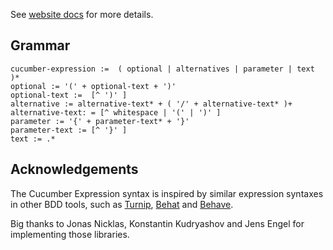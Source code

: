 See [website docs](https://cucumber.io/docs/cucumber/cucumber-expressions/) for more details.


## Grammar ##

```
cucumber-expression :=  ( optional | alternatives | parameter | text )*
optional := '(' + optional-text + ')'
optional-text :=  [^ ')' ]
alternative := alternative-text* + ( '/' + alternative-text* )+
alternative-text: = [^ whitespace | '(' | ')' ]
parameter := '{' + parameter-text* + '}'
parameter-text := [^ '}' ]
text := .*
```

## Acknowledgements

The Cucumber Expression syntax is inspired by similar expression syntaxes in
other BDD tools, such as [Turnip](https://github.com/jnicklas/turnip), [Behat](https://github.com/Behat/Behat) and [Behave](https://github.com/behave/behave).

Big thanks to Jonas Nicklas, Konstantin Kudryashov and Jens Engel for
implementing those libraries.

